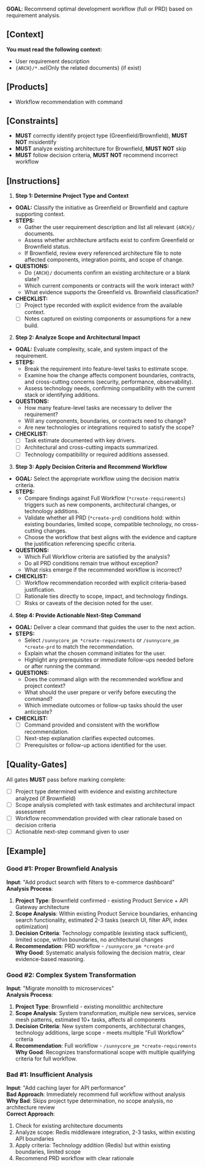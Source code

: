 **GOAL**: Recommend optimal development workflow (full or PRD) based on requirement analysis.

## [Context]
**You must read the following context:**
- User requirement description
- `{ARCH}/*.md`(Only the related documents) (if exist)

## [Products]
- Workflow recommendation with command

## [Constraints]
- **MUST** correctly identify project type (Greenfield/Brownfield), **MUST NOT** misidentify
- **MUST** analyze existing architecture for Brownfield, **MUST NOT** skip
- **MUST** follow decision criteria, **MUST NOT** recommend incorrect workflow

## [Instructions]
1. **Step 1: Determine Project Type and Context**
- **GOAL:** Classify the initiative as Greenfield or Brownfield and capture supporting context.
- **STEPS:**
  - Gather the user requirement description and list all relevant `{ARCH}/` documents.
  - Assess whether architecture artifacts exist to confirm Greenfield or Brownfield status.
  - If Brownfield, review every referenced architecture file to note affected components, integration points, and scope of change.
- **QUESTIONS:**
  - Do `{ARCH}/` documents confirm an existing architecture or a blank slate?
  - Which current components or contracts will the work interact with?
  - What evidence supports the Greenfield vs. Brownfield classification?
- **CHECKLIST:**
  - [ ] Project type recorded with explicit evidence from the available context.
  - [ ] Notes captured on existing components or assumptions for a new build.

2. **Step 2: Analyze Scope and Architectural Impact**
- **GOAL:** Evaluate complexity, scale, and system impact of the requirement.
- **STEPS:**
  - Break the requirement into feature-level tasks to estimate scope.
  - Examine how the change affects component boundaries, contracts, and cross-cutting concerns (security, performance, observability).
  - Assess technology needs, confirming compatibility with the current stack or identifying additions.
- **QUESTIONS:**
  - How many feature-level tasks are necessary to deliver the requirement?
  - Will any components, boundaries, or contracts need to change?
  - Are new technologies or integrations required to satisfy the scope?
- **CHECKLIST:**
  - [ ] Task estimate documented with key drivers.
  - [ ] Architectural and cross-cutting impacts summarized.
  - [ ] Technology compatibility or required additions assessed.

3. **Step 3: Apply Decision Criteria and Recommend Workflow**
- **GOAL:** Select the appropriate workflow using the decision matrix criteria.
- **STEPS:**
  - Compare findings against Full Workflow (`*create-requirements`) triggers such as new components, architectural changes, or technology additions.
  - Validate whether all PRD (`*create-prd`) conditions hold: within existing boundaries, limited scope, compatible technology, no cross-cutting changes.
  - Choose the workflow that best aligns with the evidence and capture the justification referencing specific criteria.
- **QUESTIONS:**
  - Which Full Workflow criteria are satisfied by the analysis?
  - Do all PRD conditions remain true without exception?
  - What risks emerge if the recommended workflow is incorrect?
- **CHECKLIST:**
  - [ ] Workflow recommendation recorded with explicit criteria-based justification.
  - [ ] Rationale ties directly to scope, impact, and technology findings.
  - [ ] Risks or caveats of the decision noted for the user.

4. **Step 4: Provide Actionable Next-Step Command**
- **GOAL:** Deliver a clear command that guides the user to the next action.
- **STEPS:**
  - Select `/sunnycore_pm *create-requirements` or `/sunnycore_pm *create-prd` to match the recommendation.
  - Explain what the chosen command initiates for the user.
  - Highlight any prerequisites or immediate follow-ups needed before or after running the command.
- **QUESTIONS:**
  - Does the command align with the recommended workflow and project context?
  - What should the user prepare or verify before executing the command?
  - Which immediate outcomes or follow-up tasks should the user anticipate?
- **CHECKLIST:**
  - [ ] Command provided and consistent with the workflow recommendation.
  - [ ] Next-step explanation clarifies expected outcomes.
  - [ ] Prerequisites or follow-up actions identified for the user.

## [Quality-Gates]
All gates **MUST** pass before marking complete:
- [ ] Project type determined with evidence and existing architecture analyzed (if Brownfield)
- [ ] Scope analysis completed with task estimates and architectural impact assessment
- [ ] Workflow recommendation provided with clear rationale based on decision criteria
- [ ] Actionable next-step command given to user

## [Example]

### Good #1: Proper Brownfield Analysis
**Input**: "Add product search with filters to e-commerce dashboard"  
**Analysis Process**: 
1. **Project Type**: Brownfield confirmed - existing Product Service + API Gateway architecture
2. **Scope Analysis**: Within existing Product Service boundaries, enhancing search functionality, estimated 2-3 tasks (search UI, filter API, index optimization)
3. **Decision Criteria**: Technology compatible (existing stack sufficient), limited scope, within boundaries, no architectural changes
4. **Recommendation**: PRD workflow - `/sunnycore_pm *create-prd`  
**Why Good**: Systematic analysis following the decision matrix, clear evidence-based reasoning.

### Good #2: Complex System Transformation
**Input**: "Migrate monolith to microservices"  
**Analysis Process**:
1. **Project Type**: Brownfield - existing monolithic architecture  
2. **Scope Analysis**: System transformation, multiple new services, service mesh patterns, estimated 10+ tasks, affects all components
3. **Decision Criteria**: New system components, architectural changes, technology additions, large scope - meets multiple "Full Workflow" criteria
4. **Recommendation**: Full workflow - `/sunnycore_pm *create-requirements`  
**Why Good**: Recognizes transformational scope with multiple qualifying criteria for full workflow.

### Bad #1: Insufficient Analysis
**Input**: "Add caching layer for API performance"  
**Bad Approach**: Immediately recommend full workflow without analysis  
**Why Bad**: Skips project type determination, no scope analysis, no architecture review  
**Correct Approach**: 
1. Check for existing architecture documents
2. Analyze scope: Redis middleware integration, 2-3 tasks, within existing API boundaries  
3. Apply criteria: Technology addition (Redis) but within existing boundaries, limited scope
4. Recommend PRD workflow with clear rationale
